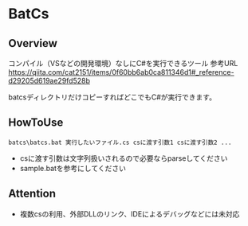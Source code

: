BatCs 
===================================================


Overview
--------

コンパイル（VSなどの開発環境）なしにC#を実行できるツール
参考URL https://qiita.com/cat2151/items/0f60bb6ab0ca811346d1#_reference-d29205d619ae29fd528b

batcsディレクトリだけコピーすればどこでもC#が実行できます。

HowToUse
--------

```
batcs\batcs.bat 実行したいファイル.cs csに渡す引数1 csに渡す引数2 ...
```

- csに渡す引数は文字列扱いされるので必要ならparseしてください
- sample.batを参考にしてください


Attention
--------

- 複数csの利用、外部DLLのリンク、IDEによるデバッグなどには未対応

